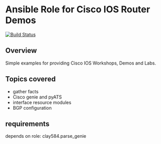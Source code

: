 # **Ansible Role for Cisco IOS Router Demos**
[![Build Status](https://travis-ci.com/maxrainer/ansible-role-ios_router.svg?branch=master)](https://travis-ci.com/maxrainer/ansible-role-ios_router)

## **Overview**
Simple examples for providing Cisco IOS Workshops, Demos and Labs.

## **Topics covered**
* gather facts
* Cisco genie and pyATS
* interface resource modules 
* BGP configuration 

## **requirements**
depends on role: clay584.parse_genie 
